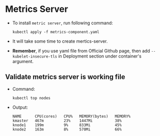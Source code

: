 # <b>Metrics Server</b>
- To install `metric server`, run following command:
    ```
    kubectl apply -f metrics-component.yaml
    ```
- It will take some time to create mertics-server.

- <b>Remember</b>, if you use yaml file from Official Github page, then add `--kubelet-insecure-tls` in Deployment section under container's argument.

## Validate metrics server is working file
- Command:
    ```
    kubectl top nodes
    ```
- Output:
    ```
    NAME      CPU(cores)   CPU%   MEMORY(bytes)   MEMORY%   
    kmaster   467m         23%    1447Mi          38%       
    knode1    199m         9%     833Mi           45%       
    knode2    163m         8%     570Mi           66% 
    ```
    